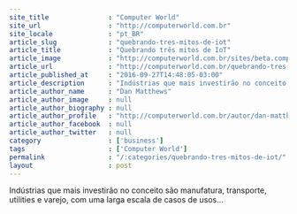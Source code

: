 ```yaml
---
site_title               : "Computer World"
site_url                 : "http://computerworld.com.br"
site_locale              : "pt_BR"
article_slug             : "quebrando-tres-mitos-de-iot"
article_title            : "Quebrando três mitos de IoT"
article_image            : "http://computerworld.com.br/sites/beta.computerworld.com.br/files/news_articles/lego_unicornio_startup.jpg"
article_url              : "http://computerworld.com.br/quebrando-tres-mitos-de-iot"
article_published_at     : "2016-09-27T14:48:05-03:00"
article_description      : "Indústrias que mais investirão no conceito são manufatura, transporte, utilities e varejo, com uma larga escala de casos de usos..."
article_author_name      : "Dan Matthews"
article_author_image     : null
article_author_biography : null
article_author_profile   : "http://computerworld.com.br/autor/dan-matthews-0"
article_author_facebook  : null
article_author_twitter   : null
category                 : ['business']
tags                     : ['Computer World']
permalink                : "/:categories/quebrando-tres-mitos-de-iot/"
layout                   : post
---
```


Indústrias que mais investirão no conceito são manufatura, transporte, utilities e varejo, com uma larga escala de casos de usos...
